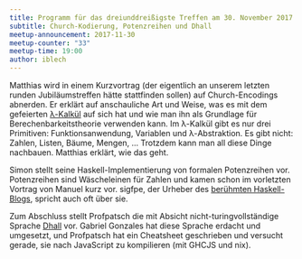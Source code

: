 ```yaml
---
title: Programm für das dreiunddreißigste Treffen am 30. November 2017
subtitle: Church-Kodierung, Potenzreihen und Dhall
meetup-announcement: 2017-11-30
meetup-counter: "33"
meetup-time: 19:00
author: iblech
---
```


Matthias wird in einem Kurzvortrag (der eigentlich an unserem letzten runden
Jubiläumstreffen hätte stattfinden sollen) auf Church-Encodings abnerden. Er
erklärt auf anschauliche Art und Weise, was es mit dem gefeierten
[λ-Kalkül](https://de.wikipedia.org/wiki/Lambda-Kalk%C3%BCl) auf sich hat und
wie man ihn als Grundlage für Berechenbarkeitstheorie verwenden kann. Im
λ-Kalkül gibt es nur drei Primitiven: Funktionsanwendung, Variablen und
λ-Abstraktion. Es gibt nicht: Zahlen, Listen, Bäume, Mengen, ... Trotzdem kann
man all diese Dinge nachbauen. Matthias erklärt, wie das geht.

Simon stellt seine Haskell-Implementierung von formalen Potenzreihen vor.
Potenzreihen sind Wäscheleinen für Zahlen und kamen schon im vorletzten Vortrag
von Manuel kurz vor. sigfpe, der Urheber des [berühmten
Haskell-Blogs](http://blog.sigfpe.com/), spricht auch oft über sie.

Zum Abschluss stellt Profpatsch die mit Absicht nicht-turingvollständige
Sprache
[Dhall](https://hackage.haskell.org/package/dhall-1.8.0/docs/Dhall-Tutorial.html)
vor. Gabriel Gonzales hat diese Sprache erdacht und umgesetzt, und Profpatsch
hat ein Cheatsheet geschrieben und versucht gerade, sie nach JavaScript zu
kompilieren (mit GHCJS und nix).
